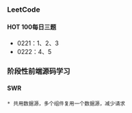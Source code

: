 ### LeetCode
#### HOT 100每日三题
* 0221：1、2、3
* 0222：4、5
### 阶段性前端源码学习
#### SWR
    * 共用数据源，多个组件复用一个数据源，减少请求